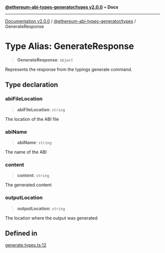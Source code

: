 [**@ethereum-abi-types-generator/types v2.0.0**](../README.md) • **Docs**

***

[Documentation v2.0.0](../../../packages.md) / [@ethereum-abi-types-generator/types](../README.md) / GenerateResponse

# Type Alias: GenerateResponse

> **GenerateResponse**: `object`

Represents the response from the typings generate command.

## Type declaration

### abiFileLocation

> **abiFileLocation**: `string`

The location of the ABI file

### abiName

> **abiName**: `string`

The name of the ABI

### content

> **content**: `string`

The generated content

### outputLocation

> **outputLocation**: `string`

The location where the output was generated

## Defined in

[generate.types.ts:12](https://github.com/niZmosis/ethereum-abi-types-generator/blob/b8e282ea584f52118722e9d563db502ef3e0aa75/packages/types/src/generate.types.ts#L12)
